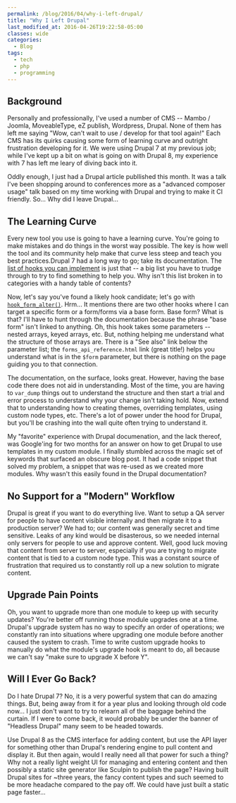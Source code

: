 ```yaml
---
permalink: /blog/2016/04/why-i-left-drupal/
title: "Why I Left Drupal"
last_modified_at: 2016-04-26T19:22:58-05:00
classes: wide
categories:
  - Blog
tags:
  - tech
  - php
  - programming
---
```


## Background

Personally and professionally, I've used a number of CMS -- Mambo / Joomla, MoveableType, eZ publish, Wordpress, Drupal. None of them has left me saying "Wow, can't wait to use / develop for that tool again!" Each CMS has its quirks causing some form of learning curve and outright frustration developing for it. We were using Drupal 7 at my previous job; while I've kept up a bit on what is going on with Drupal 8, my experience with 7 has left me leary of diving back into it.

Oddly enough, I just had a Drupal article publlished this month. It was a talk I've been shopping around to conferences more as a "advanced composer usage" talk based on my time working with Drupal and trying to make it CI friendly. So... Why did I leave Drupal...

## The Learning Curve

Every new tool you use is going to have a learning curve. You're going to make mistakes and do things in the worst way possible. The key is how well the tool and its community help make that curve less steep and teach you best practices.Drupal 7 had a long way to go; take its documentation. The [list of hooks you can implement](https://api.drupal.org/api/drupal/includes!module.inc/group/hooks/7.x) is just that -- a big list you have to trudge through to try to find something to help you. Why isn't this list broken in to categories with a handy table of contents?

Now, let's say you've found a likely hook candidate; let's go with [`hook_form_alter()`](https://api.drupal.org/api/drupal/modules!system!system.api.php/function/hook_form_alter/7.x). Hrm... It mentions there are two other hooks where I can target a specific form or a form/forms via a base form. Base form? What is that? I'll have to hunt through the documentation because the phrase "base form" isn't linked to anything. Oh, this hook takes some parameters -- nested arrays, keyed arrays, etc. But, nothing helping me understand what the structure of those arrays are. There is a "See also" link below the parameter list; the `forms_api_reference.html` link (great title!) helps you understand what is in the `$form` parameter, but there is nothing on the page guiding you to that connection.

The documentation, on the surface, looks great. However, having the base code there does not aid in understanding. Most of the time, you are having to `var_dump` things out to understand the structure and then start a trial and error process to understand why your change isn't taking hold. Now, extend that to understanding how to creating themes, overriding templates, using custom node types, etc. There's a lot of power under the hood for Drupal, but you'll be crashing into the wall quite often trying to understand it.

My "favorite" experience with Drupal documenation, and the lack thereof, was Google'ing for two months for an answer on how to get Drupal to use templates in my custom module. I finally stumbled across the magic set of keywords that surfaced an obscure blog post. It had a code snippet that solved my problem, a snippet that was re-used as we created more modules. Why wasn't this easily found in the Drupal documentation?

## No Support for a "Modern" Workflow

Drupal is great if you want to do everything live. Want to setup a QA server for people to have content visible internally and then migrate it to a production server? We had to; our content was generally secret and time sensitive. Leaks of any kind would be disasterous, so we needed internal only servers for people to use and approve content. Well, good luck moving that content from server to server, especially if you are trying to migrate content that is tied to a custom node type. This was a constant source of frustration that required us to constantly roll up a new solution to migrate content.

## Upgrade Pain Points

Oh, you want to upgrade more than one module to keep up with security updates? You're better off running those module upgrades one at a time. Drupal's upgrade system has no way to specify an order of operations; we constantly ran into situations where upgrading one module before another caused the system to crash. Time to write custom upgrade hooks to manually do what the module's upgrade hook is meant to do, all because we can't say "make sure to upgrade X before Y".

## Will I Ever Go Back?

Do I hate Drupal 7? No, it is a very powerful system that can do amazing things. But, being away from it for a year plus and looking through old code now... I just don't want to try to relearn all of the baggage behind the curtain. If I were to come back, it would probably be under the banner of "Headless Drupal" many seem to be headed towards.

Use Drupal 8 as the CMS interface for adding content, but use the API layer for something other than Drupal's rendering engine to pull content and display it. But then again, would I really need all that power for such a thing? Why not a really light weight UI for managing and entering content and then possibly a static site generator like Sculpin to publish the page? Having built Drupal sites for ~three years, the fancy content types and such seemed to be more headache compared to the pay off. We could have just built a static page faster...
